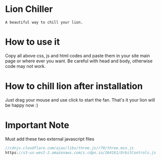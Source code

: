 # Lion Chiller
`A beautiful way to chill your lion.`
# How to use it
Copy all above css, js and html codes and paste them in your site main page or where ever you want. Be careful with head and body, otherwise code may not work.
# How to chill lion after installation
Just drag your mouse and use click to start the fan. That's it your lion will be happy now :)
# Important Note
Must add these two external javascript files
```groovy
//cdnjs.cloudflare.com/ajax/libs/three.js/r70/three.min.js
https://s3-us-west-2.amazonaws.com/s.cdpn.io/264161/OrbitControls.js
```
